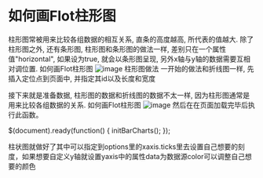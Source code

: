 # 如何画Flot柱形图

柱形图常被用来比较各组数据的相互关系, 直条的高度越高, 所代表的值越大. 除了柱形图之外, 还有条形图, 柱形图和条形图的做法一样, 差别只在一个属性值"horizontal", 如果设为true, 就会以条形图呈现, 另外x轴与y轴的数据需要互相对调位置.
如何画Flot柱形图
![image](http://img.bimg.126.net/photo/8Bjt62Qm3pQazjGFN0UMyQ==/5124533426011252403.jpg)
柱形图做法 一开始的做法和折线图一样, 先插入定位点到页面中, 并指定其id以及长度和宽度


接下来就是准备数据, 柱形图的数据和折线图的数据不太一样, 因为柱形图通常是用来比较各组数据的关系.
如何画Flot柱形图
![image](http://img.bimg.126.net/photo/76khFKNvqapalw2glpOenw==/4536532199662681236.jpg)
然后在在页面加载完毕后执行此函数。

$(document).ready(function() { initBarCharts(); });

柱状图就做好了其中可以指定到options里的xaxis.ticks里去设置自己想要的刻度，如果想要自定义y轴就设置yaxis中的属性data为数据源color可以调整自己想要的颜色